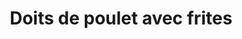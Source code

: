 ---
title: "Doits de poulet avec frites"
description: ""
price_s: "7.50"
price_l: ""
price_lg: ""
weight: "3"
---